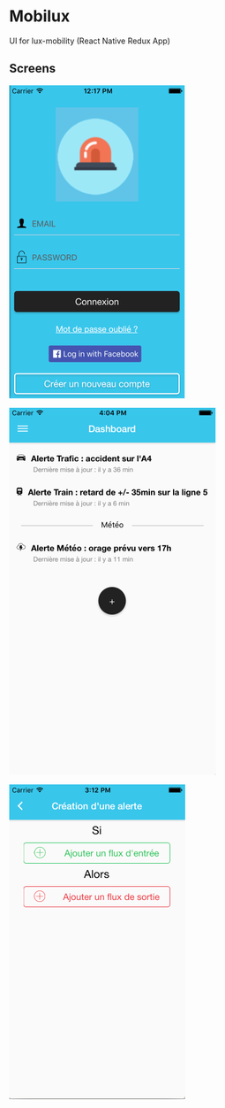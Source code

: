 # Mobilux
UI for lux-mobility (React Native Redux App)

## Screens

 ![ios-demo](/Screenshots/iOS/login.png)

 ![ios-demo](/Screenshots/iOS/flux.png)
 
 ![ios-demo](/Screenshots/iOS/createalert.png)
